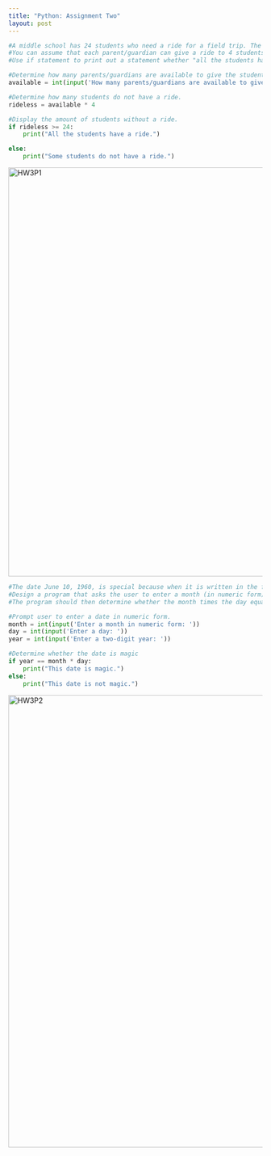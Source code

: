 ```yaml
---
title: "Python: Assignment Two"
layout: post
---
```

```py
#A middle school has 24 students who need a ride for a field trip. The program should ask how many parents/guardians are available to give the students a ride.
#You can assume that each parent/guardian can give a ride to 4 students. The program should output how many students do not have a ride.
#Use if statement to print out a statement whether "all the students have a ride" or "some students do not have a ride."

#Determine how many parents/guardians are available to give the students a ride.
available = int(input('How many parents/guardians are available to give the students a ride? '))

#Determine how many students do not have a ride.
rideless = available * 4

#Display the amount of students without a ride.
if rideless >= 24:
    print("All the students have a ride.")

else:
    print("Some students do not have a ride.")
```
<img width="810" alt="HW3P1" src="https://github.com/Devin10Dahlberg/devin10dahlberg.github.io/assets/149525072/b4c62692-db24-476c-b2e4-41e74e7fb5cb">

```py
#The date June 10, 1960, is special because when it is written in the following format, the month times the day equals the year: 6/10/60.
#Design a program that asks the user to enter a month (in numeric form), a day, and a two-digit year.
#The program should then determine whether the month times the day equals the year. If so, it should display a message saying the date is magic. Otherwise, it should display a message saying the date is not magic.

#Prompt user to enter a date in numeric form.
month = int(input('Enter a month in numeric form: '))
day = int(input('Enter a day: '))
year = int(input('Enter a two-digit year: '))

#Determine whether the date is magic
if year == month * day:
    print("This date is magic.")
else:
    print("This date is not magic.")
```
<img width="896" alt="HW3P2" src="https://github.com/Devin10Dahlberg/devin10dahlberg.github.io/assets/149525072/968186c4-8995-4f02-8626-0b9f0a9c58e0">





